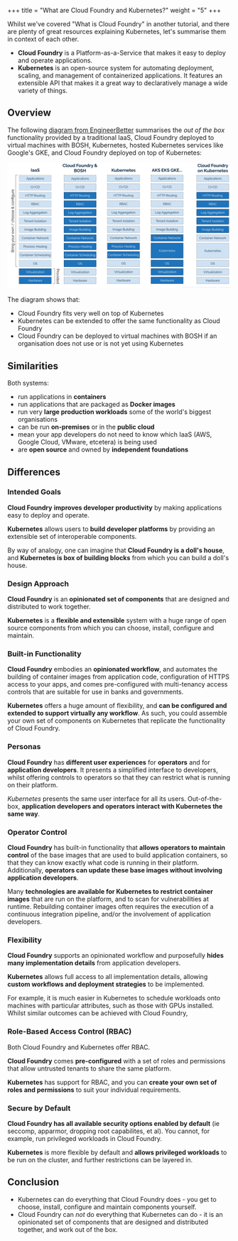 +++
title = "What are Cloud Foundry and Kubernetes?"
weight = "5"
+++

Whilst we've covered "What is Cloud Foundry" in another tutorial, and there are plenty of great resources explaining Kubernetes, let's summarise them in context of each other.

* **Cloud Foundry** is a Platform-as-a-Service that makes it easy to deploy and operate applications.
* **Kubernetes** is an open-source system for automating deployment, scaling, and management of containerized applications. It features an extensible API that makes it a great way to declaratively manage a wide variety of things.

## Overview

The following [diagram from EngineerBetter](https://github.com/EngineerBetter/k8s-is-not-a-paas) summarises the _out of the box_ functionality provided by a traditional IaaS, Cloud Foundry deployed to virtual machines with BOSH, Kubernetes, hosted Kubernetes services like Google's GKE, and Cloud Foundry deployed on top of Kubernetes:

![alt text](https://github.com/EngineerBetter/k8s-is-not-a-paas/raw/master/iaas-kubes-paas.svg?raw=true&sanitize=true "Comparison of Cloud Foundry and Kubernetes functionality")

The diagram shows that:

* Cloud Foundry fits very well on top of Kubernetes
* Kubernetes can be extended to offer the same functionality as Cloud Foundry
* Cloud Foundry can be deployed to virtual machines with BOSH if an organisation does not use or is not yet using Kubernetes

## Similarities

Both systems:

* run applications in **containers**
* run applications that are packaged as **Docker images**
* run very **large production workloads** some of the world's biggest organisations
* can be run **on-premises** or in the **public cloud**
* mean your app developers do not need to know which IaaS (AWS, Google Cloud, VMware, etcetera) is being used
* are **open source** and owned by **independent foundations**

## Differences

### Intended Goals

**Cloud Foundry** **improves developer productivity** by making applications easy to deploy and operate.

**Kubernetes** allows users to **build developer platforms** by providing an extensible set of interoperable components.

By way of analogy, one can imagine that **Cloud Foundry is a doll's house**, and **Kubernetes is box of building blocks** from which you can build a doll's house.

### Design Approach

**Cloud Foundry** is an **opinionated set of components** that are designed and distributed to work together.

**Kubernetes** is a **flexible and extensible** system with a huge range of open source components from which you can choose, install, configure and maintain.

### Built-in Functionality

**Cloud Foundry** embodies an **opinionated workflow**, and automates the building of container images from application code, configuration of HTTPS access to your apps, and comes pre-configured with multi-tenancy access controls that are suitable for use in banks and governments.

**Kubernetes** offers a huge amount of flexibility, and **can be configured and extended to support virtually any workflow**. As such, you could assemble your own set of components on Kubernetes that replicate the functionality of Cloud Foundry.

### Personas

**Cloud Foundry** has **different user experiences** for **operators** and for **application developers**. It presents a simplified interface to developers, whilst offering controls to operators so that they can restrict what is running on their platform.

*Kubernetes* presents the same user interface for all its users. Out-of-the-box, **application developers and operators interact with Kubernetes the same way**.

### Operator Control

**Cloud Foundry** has built-in functionality that **allows operators to maintain control** of the base images that are used to build application containers, so that they can know exactly what code is running in their platform. Additionally, **operators can update these base images without involving application developers**.

Many **technologies are available for Kubernetes to restrict container images** that are run on the platform, and to scan for vulnerabilities at runtime. Rebuilding container images often requires the execution of a continuous integration pipeline, and/or the involvement of application developers.

### Flexibility

**Cloud Foundry** supports an opinionated workflow and purposefully **hides many implementation details** from application developers.

**Kubernetes** allows full access to all implementation details, allowing **custom workflows and deployment strategies** to be implemented.

For example, it is much easier in Kubernetes to schedule workloads onto machines with particular attributes, such as those with GPUs installed. Whilst similar outcomes can be achieved with Cloud Foundry,

### Role-Based Access Control (RBAC)

Both Cloud Foundry and Kubernetes offer RBAC.

**Cloud Foundry** comes **pre-configured** with a set of roles and permissions that allow untrusted tenants to share the same platform.

**Kubernetes** has support for RBAC, and you can **create your own set of roles and permissions** to suit your individual requirements.

### Secure by Default

**Cloud Foundry has all available security options enabled by default** (ie seccomp, apparmor, dropping root capabilites, et al). You cannot, for example, run privileged workloads in Cloud Foundry.

**Kubernetes** is more flexible by default and **allows privileged workloads** to be run on the cluster, and further restrictions can be layered in.

## Conclusion

* Kubernetes can do everything that Cloud Foundry does - you get to choose, install, configure and maintain components yourself.
* Cloud Foundry can _not_ do everything that Kubernetes can do - it is an opinionated set of components that are designed and distributed together, and work out of the box.
